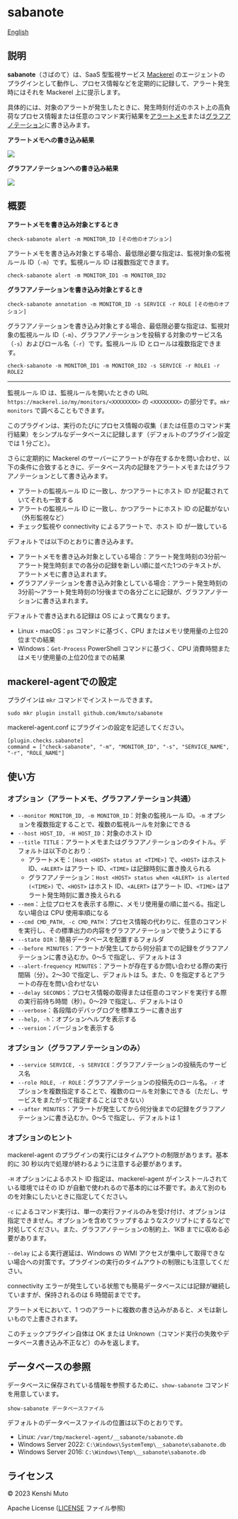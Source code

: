# sabanote

[English](README.md)

## 説明

**sabanote**（さばのて）は、SaaS 型監視サービス [Mackerel](https://ja.mackerel.io) のエージェントのプラグインとして動作し、プロセス情報などを定期的に記録して、アラート発生時にはそれを Mackerel 上に提示します。

具体的には、対象のアラートが発生したときに、発生時刻付近のホスト上の高負荷なプロセス情報または任意のコマンド実行結果を[アラートメモ](https://mackerel.io/ja/blog/entry/weekly/20160909)または[グラフアノテーション](https://mackerel.io/ja/docs/entry/howto/view-graphs#graph-annotations)に書き込みます。

**アラートメモへの書き込み結果**

![](alert.png)

**グラフアノテーションへの書き込み結果**

![](graph.png)

## 概要

**アラートメモを書き込み対象とするとき**
```
check-sabanote alert -m MONITOR_ID [その他のオプション]
```

アラートメモを書き込み対象とする場合、最低限必要な指定は、監視対象の監視ルール ID（`-m`）です。監視ルール ID は複数指定できます。

```
check-sabanote alert -m MONITOR_ID1 -m MONITOR_ID2
```

**グラフアノテーションを書き込み対象とするとき**
```
check-sabanote annotation -m MONITOR_ID -s SERVICE -r ROLE [その他のオプション]
```

グラフアノテーションを書き込み対象とする場合、最低限必要な指定は、監視対象の監視ルール ID（`-m`）、グラフアノテーションを投稿する対象のサービス名（`-s`）およびロール名（`-r`）です。監視ルール ID とロールは複数指定できます。

```
check-sabanote -m MONITOR_ID1 -m MONITOR_ID2 -s SERVICE -r ROLE1 -r ROLE2
```

---

監視ルール ID は、監視ルールを開いたときの URL `https://mackerel.io/my/monitors/<XXXXXXXX>` の `<XXXXXXXX>` の部分です。`mkr monitors` で調べることもできます。

このプラグインは、実行のたびにプロセス情報の収集（または任意のコマンド実行結果）をシンプルなデータベースに記録します（デフォルトのプラグイン設定では 1 分ごと）。

さらに定期的に Mackerel のサーバーにアラートが存在するかを問い合わせ、以下の条件に合致するときに、データベース内の記録をアラートメモまたはグラフアノテーションとして書き込みます。

- アラートの監視ルール ID に一致し、かつアラートにホスト ID が記載されていてそれも一致する
- アラートの監視ルール ID に一致し、かつアラートにホスト ID の記載がない（外形監視など）
- チェック監視や connectivity によるアラートで、ホスト ID が一致している

デフォルトでは以下のとおりに書き込みます。

- アラートメモを書き込み対象としている場合：アラート発生時刻の3分前〜アラート発生時刻までの各分の記録を新しい順に並べた1つのテキストが、アラートメモに書き込まれます。
- グラフアノテーションを書き込み対象としている場合：アラート発生時刻の3分前〜アラート発生時刻の1分後までの各分ごとに記録が、グラフアノテーションに書き込まれます。

デフォルトで書き込まれる記録は OS によって異なります。

- Linux・macOS：`ps` コマンドに基づく、CPU またはメモリ使用量の上位20位までの結果
- Windows：`Get-Process` PowerShell コマンドに基づく、CPU 消費時間またはメモリ使用量の上位20位までの結果

## mackerel-agentでの設定
プラグインは `mkr` コマンドでインストールできます。

```
sudo mkr plugin install github.com/kmuto/sabanote
```

mackerel-agent.conf にプラグインの設定を記述してください。

```
[plugin.checks.sabanote]
command = ["check-sabanote", "-m", "MONITOR_ID", "-s", "SERVICE_NAME", "-r", "ROLE_NAME"]
```

## 使い方
### オプション（アラートメモ、グラフアノテーション共通）
- `--monitor MONITOR_ID, -m MONITOR_ID`：対象の監視ルール ID。`-m` オプションを複数指定することで、複数の監視ルールを対象にできる
- `--host HOST_ID, -H HOST_ID`：対象のホスト ID
-  `--title TITLE`：アラートメモまたはグラフアノテーションのタイトル。デフォルトは以下のとおり：
   - アラートメモ：`[Host <HOST> status at <TIME>]` で、`<HOST>` はホスト ID、`<ALERT>` はアラート ID、`<TIME>` は記録時刻に置き換えられる
   - グラフアノテーション：`Host <HOST> status when <ALERT> is alerted (<TIME>)` で、`<HOST>` はホスト ID、`<ALERT>` はアラート ID、`<TIME>` はアラート発生時刻に置き換えられる
- `--mem`：上位プロセスを表示する際に、メモリ使用量の順に並べる。指定しない場合は CPU 使用率順になる
- `--cmd CMD_PATH, -c CMD_PATH`：プロセス情報の代わりに、任意のコマンドを実行し、その標準出力の内容をグラフアノテーションで使うようにする
- `--state DIR`：簡易データベースを配置するフォルダ
- `--before MINUTES`：アラートが発生してから何分前までの記録をグラフアノテーションに書き込むか。0〜5 で指定し、デフォルトは 3
- `--alert-frequency MINUTES`：アラートが存在するか問い合わせる際の実行間隔（分）。2〜30 で指定し、デフォルトは 5。また、0 を指定するとアラートの存在を問い合わせない
- `--delay SECONDS`：プロセス情報の取得または任意のコマンドを実行する際の実行前待ち時間（秒）。0〜29 で指定し、デフォルトは 0
- `--verbose`：各段階のデバッグログを標準エラーに書き出す
- `--help, -h`：オプションヘルプを表示する
- `--version`：バージョンを表示する

### オプション（グラフアノテーションのみ）
- `--service SERVICE, -s SERVICE`：グラフアノテーションの投稿先のサービス名
-  `--role ROLE, -r ROLE`：グラフアノテーションの投稿先のロール名。`-r` オプションを複数指定することで、複数のロールを対象にできる（ただし、サービスをまたがって指定することはできない）
- `--after MINUTES`：アラートが発生してから何分後までの記録をグラフアノテーションに書き込むか。0〜5 で指定し、デフォルトは 1

### オプションのヒント
mackerel-agent のプラグインの実行にはタイムアウトの制限があります。基本的に 30 秒以内で処理が終わるように注意する必要があります。

`-H` オプションによるホスト ID 指定は、mackerel-agent がインストールされている環境ではその ID が自動で使われるので基本的には不要です。あえて別のものを対象にしたいときに指定してください。

`-c` によるコマンド実行は、単一の実行ファイルのみを受け付け、オプションは指定できません。オプションを含めてラップするようなスクリプトにするなどで対処してください。また、グラフアノテーションの制約上、1KB までに収める必要があります。

`--delay` による実行遅延は、Windows の WMI アクセスが集中して取得できない場合への対策です。プラグインの実行のタイムアウトの制限にも注意してください。

connectivity エラーが発生している状態でも簡易データベースには記録が継続していますが、保持されるのは 6 時間前までです。

アラートメモにおいて、1 つのアラートに複数の書き込みがあると、メモは新しいもので上書きされます。

このチェックプラグイン自体は OK または Unknown（コマンド実行の失敗やデータベース書き込み不正など）のみを返します。

## データベースの参照

データベースに保存されている情報を参照するために、`show-sabanote` コマンドを用意しています。

```
show-sabanote データベースファイル
```

デフォルトのデータベースファイルの位置は以下のとおりです。

- Linux: `/var/tmp/mackerel-agent/__sabanote/sabanote.db`
- Windows Server 2022: `C:\Windows\SystemTemp\__sabanote\sabanote.db`
- Windows Server 2016: `C:\Windows\Temp\__sabanote\sabanote.db`

## ライセンス
© 2023 Kenshi Muto

Apache License ([LICENSE](LICENSE) ファイル参照)
